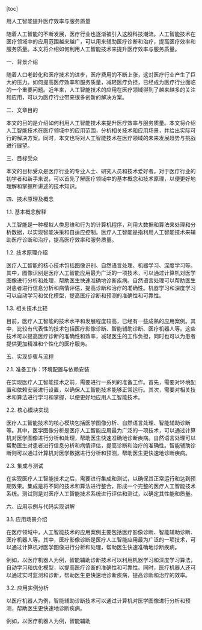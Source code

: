 
[toc]                    
                
                
用人工智能提升医疗效率与服务质量

随着人工智能的不断发展，医疗行业也逐渐被引入这股科技潮流。人工智能技术在医疗领域中的应用范围越来越广，可以用来辅助医疗诊断和治疗，提高医疗效率和服务质量。本文将介绍如何利用人工智能技术来提升医疗效率与服务质量。

一、背景介绍

随着人口老龄化和医疗技术的进步，医疗费用的不断上涨，这对医疗行业产生了巨大的压力。如何提高医疗效率和服务质量，减轻医疗负担，已经成为医疗行业面临的一个重要问题。近年来，人工智能技术的应用在医疗领域得到了越来越多的关注和应用，可以为医疗行业带来很多创新的解决方案。

二、文章目的

本文的目的是介绍如何利用人工智能技术来提升医疗效率与服务质量。本文将介绍人工智能技术在医疗领域中的应用范围，分析相关技术和应用场景，并给出实际可行的解决方案。同时，本文也将对人工智能技术在医疗领域的未来发展趋势与挑战进行展望。

三、目标受众

本文的目标受众是医疗行业的专业人士、研究人员和技术爱好者。对于医疗行业的初学者和新手来说，可以首先了解医疗领域中的基本概念和技术原理，以便更好地理解和掌握所讲述的技术知识。

四、技术原理及概念

1.1. 基本概念解释

人工智能是一种模拟人类思维和行为的计算机程序，利用大数据和算法来处理和分析数据，以实现智能决策和自适应控制。医疗人工智能是指利用人工智能技术来辅助医疗诊断和治疗，提高医疗效率和服务质量。

1.2. 技术原理介绍

医疗人工智能的核心技术包括图像识别、自然语言处理、机器学习、深度学习等。其中，图像识别是医疗人工智能应用最为广泛的一项技术，可以通过计算机对医学图像进行分析和处理，帮助医生快速准确地诊断疾病。自然语言处理可以帮助医生对患者进行信息分析和病情评估，提高诊断和治疗的准确性。机器学习和深度学习可以自动学习和优化模型，提高医疗诊断和预测的准确性和可靠性。

1.3. 相关技术比较

目前，医疗人工智能的技术水平和发展程度较高，已经有一些成熟的应用案例。其中，比较有代表性的技术包括医疗影像诊断、智能辅助诊断、医疗机器人等。这些技术可以提高医疗诊断的准确性和效率，减轻医生的工作负担，同时也可以为患者提供更加精准和个性化的医疗服务。

五、实现步骤与流程

2.1. 准备工作：环境配置与依赖安装

在实现医疗人工智能技术之前，需要进行一系列的准备工作。首先，需要对环境配置和依赖安装进行设置，以确保人工智能技术能够正常运行。其次，需要对相关技术和算法进行学习和掌握，以便更好地应用人工智能技术。

2.2. 核心模块实现

医疗人工智能技术的核心模块包括医学图像分析、自然语言处理、智能辅助诊断等。其中，医学图像分析是医疗人工智能应用最为广泛的一项技术，可以通过计算机对医学图像进行分析和处理，帮助医生快速准确地诊断疾病。自然语言处理可以帮助医生对患者进行信息分析和病情评估，提高诊断和治疗的准确性。智能辅助诊断则可以通过计算机对医学数据进行分析和预测，帮助医生更快速地诊断疾病。

2.3. 集成与测试

在实现医疗人工智能技术之后，需要进行集成和测试，以确保其正常运行和达到预期效果。集成是将不同的技术和算法进行整合，形成一个完整的医疗人工智能技术系统。测试则是对医疗人工智能技术系统进行评估和测试，以确定其性能和质量。

六、应用示例与代码实现讲解

3.1. 应用场景介绍

在医疗领域中，人工智能技术的应用案例主要包括医疗影像诊断、智能辅助诊断、医疗机器人等。其中，医疗影像诊断是医疗人工智能应用最为广泛的一项技术，可以通过计算机对医学图像进行分析和处理，帮助医生快速准确地诊断疾病。

例如，以医疗机器人为例，智能辅助诊断技术可以利用机器学习和深度学习算法，自动学习和优化模型，以提高医疗诊断的准确性和可靠性。同时，医疗机器人还可以通过实时监测和诊断，帮助医生更快速地诊断疾病，提高诊断和治疗的效率。

3.2. 应用实例分析

以医疗机器人为例，智能辅助诊断技术可以通过计算机对医学图像进行分析和预测，帮助医生更快速地诊断疾病。

例如，以医疗机器人为例，智能辅助

